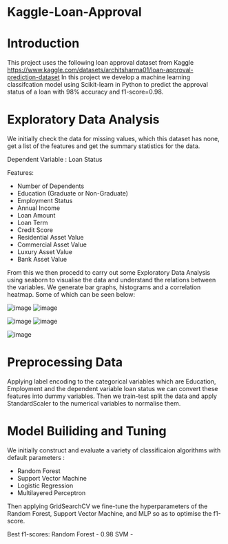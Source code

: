 # Kaggle-Loan-Approval

# Introduction
This project uses the following loan approval dataset from Kaggle https://www.kaggle.com/datasets/architsharma01/loan-approval-prediction-dataset
In this project we develop a machine learning classifcation model using Scikit-learn in Python to predict the approval status of a loan with 98% accuracy and f1-score=0.98. 

# Exploratory Data Analysis
We initially check the data for missing values, which this dataset has none, get a list of the features and get the summary statistics for the data.

Dependent Variable : Loan Status

Features:
* Number of Dependents
* Education (Graduate or Non-Graduate)
* Employment Status
* Annual Income
* Loan Amount
* Loan Term
* Credit Score
* Residential Asset Value
* Commercial Asset Value
* Luxury Asset Value
* Bank Asset Value

From this we then procedd to carry out some Exploratory Data Analysis using seaborn to visualise the data and understand the relations between the variables.
We generate bar graphs, histograms and a correlation heatmap.
Some of which can be seen below:

![image](https://github.com/PrishalRadia/Kaggle-Loan-Approval/assets/140926795/c5298631-7623-4c05-bad4-eda62ab0756a)  ![image](https://github.com/PrishalRadia/Kaggle-Loan-Approval/assets/140926795/97ccb04a-6888-4d99-a88c-5b6d380a0b1e)

![image](https://github.com/PrishalRadia/Kaggle-Loan-Approval/assets/140926795/3f4e60b7-0271-4c2a-a0b3-f88ad8d75a44)   ![image](https://github.com/PrishalRadia/Kaggle-Loan-Approval/assets/140926795/b06af6da-7117-4c7e-85c0-e432cdb40c92)

![image](https://github.com/PrishalRadia/Kaggle-Loan-Approval/assets/140926795/fcdad1e8-6a70-44e1-98cb-d505ccfc859c)

# Preprocessing Data
Applying label encoding to the categorical variables which are Education, Employment and the dependent variable loan status we can convert these features into dummy variables.
Then we train-test split the data and apply StandardScaler to the numerical variables to normalise them.

# Model Builiding and Tuning
We initially construct and evaluate a variety of classificaion algorithms with default parameters :
* Random Forest
* Support Vector Machine
* Logistic Regression
* Multilayered Perceptron

Then applying GridSearchCV we fine-tune the hyperparameters of the Random Forest, Support Vector Machine, and MLP so as to optimise the f1-score.

Best f1-scores:
Random Forest - 0.98
SVM - 
